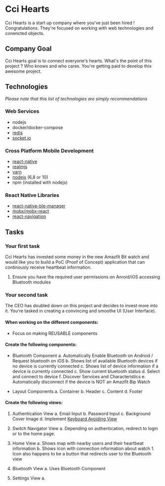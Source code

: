 #  Cci Hearts

Cci Hearts is a start up company where you've just been hired ! Congratulations. They're focused on working with web technologies and conencted objects.

## Company Goal

Cci Hearts goal is to connect everyone's hearts. What's the point of this project ? Who knows and who cares. You're getting paid to develop this awesome project.

## Technologies

*Please note that this list of technologies are simply recommendations*

### Web Services
* nodejs
* docker/docker-compose
* [redis](https://redis.io/)
* [socket.io](https://socket.io/)

### Cross Platform Mobile Development
 * [react-native](https://facebook.github.io/react-native/)
 * [realmjs](https://github.com/realm/realm-js)
 * [yarn](https://yarnpkg.com/lang/en/)
 * [nodejs](https://nodejs.org/en/) (6,8 or 10)
 * npm (installed with nodejs)

 ### React Native Libraries
 * [react-native-ble-manager](https://github.com/innoveit/react-native-ble-manager)
 * [mobx/mobx-react](https://github.com/mobxjs/mobx-react)
 * [react-navigation](https://reactnavigation.org/)


## Tasks

### Your first task

Cci Hearts has invested some money in the new Amazfit Bit watch and would like you to build a PoC (Proof of Concept) application that can continously receive heartbeat information.

1. Ensure you have the required user permissions on Anroid/iOS accessing Bluetooth modules

### Your second task

The CEO has doubled down on this project and decides to invest more into it. You're tasked in creating a convincing and smoothe UI (User Interface).

#### When working on the different components:

* Focus on making REUSABLE components

#### Create the following components:

* Bluetooth Component
    a. Automatically Enable Bluetooth on Android / Request bluetooth on iOS
    b. Shows list of available Bluetooth devices if no device is currently connected
    c. Shows list of device information if a device is currently connected
    c. Show current bluetooth status
    d. Select and connect to device
    f. Discover Services and Characteristics
    e. Automatically disconnect if the device is NOT an Amazfit Bip Watch

* Layout Components
    a. Container
    b. Header
    c. Content
    d. Footer

#### Create the following views:

1. Authentication View
    a. Email Input
    b. Password Input
    c. Background Cover Image
    d. Implement [Keyboard Avoiding View](https://facebook.github.io/react-native/docs/keyboardavoidingview.html)

2. Switch Navigator View
    a. Depending on authentication, redirect to login or to the home page.

3. Home View
    a. Shows map with nearby users and their heartbeat information
    b. Shows icon with connection information about watch
        1. Icon also happens to be a button that redirects user to the Bluetooth view

4. Bluetooth View
    a. Uses Bluetooth Component
5. Settings View
    a.
